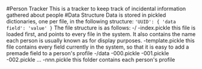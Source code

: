 #Person Tracker
This is a tracker to keep track of incidental information gathered about people
#Data Structure
Data is stored in pickled dictionaries, one per file, in the following structure:
`'UUID': {
  'data field': 'value'
}`
The file structure is as follows:
-/
  -index.pickle
    this file is loaded first, and points to every file in the system. It also
    contains the name each person is usually known as for display purposes.
  -template.pickle
    this file contains every field currently in the system, so that it is easy
    to add a premade field to a person's profile
  -/data
    -000.pickle
    -001.pickle
    -002.pickle
    ...
    -nnn.pickle
    this folder contains each person's profile
